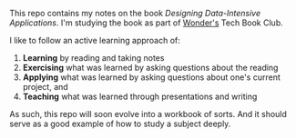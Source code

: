 This repo contains my notes on the book *Designing Data-Intensive Applications*. I'm studying the book as part of [Wonder's](https://wonder.com/) Tech Book Club.

I like to follow an active learning approach of:

1. **Learning** by reading and taking notes
2. **Exercising** what was learned by asking questions about the reading
3. **Applying** what was learned by asking questions about one's current project, and
4. **Teaching** what was learned through presentations and writing

As such, this repo will soon evolve into a workbook of sorts. And it should serve as a good example of how to study a subject deeply.
